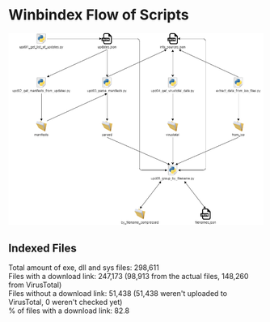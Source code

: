 # Winbindex Flow of Scripts

![winbindex-scripts-flow.png](winbindex-scripts-flow.png)

## Indexed Files

<!--FileStats-->
Total amount of exe, dll and sys files: 298,611  
Files with a download link: 247,173 (98,913 from the actual files, 148,260 from VirusTotal)  
Files without a download link: 51,438 (51,438 weren't uploaded to VirusTotal, 0 weren't checked yet)  
% of files with a download link: 82.8  
<!--/FileStats-->

